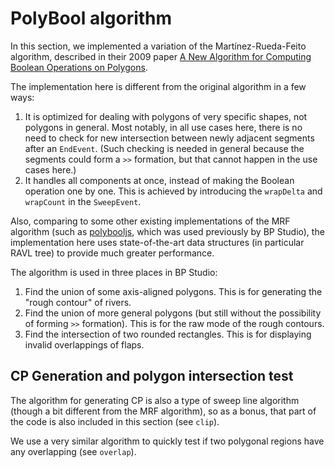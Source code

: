 
# PolyBool algorithm

In this section,
we implemented a variation of the Martínez-Rueda-Feito algorithm,
described in their 2009 paper
[A New Algorithm for Computing Boolean Operations on Polygons](https://github.com/mfogel/polygon-clipping/blob/main/paper.pdf).

The implementation here is different from the original algorithm in a few ways:
1. It is optimized for dealing with polygons of very specific shapes,
   not polygons in general. Most notably, in all use cases here,
   there is no need to check for new intersection between newly adjacent segments after an `EndEvent`.
   (Such checking is needed in general because the segments could form a `>>` formation,
   but that cannot happen in the use cases here.)
2. It handles all components at once, instead of making the Boolean operation one by one.
   This is achieved by introducing the `wrapDelta` and `wrapCount` in the `SweepEvent`.

Also, comparing to some other existing implementations of the MRF algorithm
(such as [polybooljs](https://github.com/velipso/polybooljs), which was used previously by BP Studio),
the implementation here uses state-of-the-art data structures
(in particular RAVL tree) to provide much greater performance.

The algorithm is used in three places in BP Studio:
1. Find the union of some axis-aligned polygons.
   This is for generating the "rough contour" of rivers.
2. Find the union of more general polygons (but still without the possibility of forming `>>` formation).
   This is for the raw mode of the rough contours.
3. Find the intersection of two rounded rectangles.
   This is for displaying invalid overlappings of flaps.

## CP Generation and polygon intersection test

The algorithm for generating CP is also a type of sweep line algorithm
(though a bit different from the MRF algorithm), so as a bonus,
that part of the code is also included in this section (see `clip`).

We use a very similar algorithm to quickly test if two polygonal regions have any overlapping (see `overlap`).
